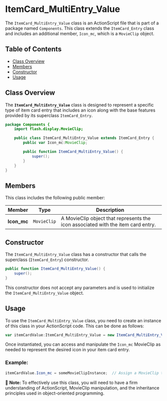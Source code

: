 # ItemCard_MultiEntry_Value
The `ItemCard_MultiEntry_Value` class is an ActionScript file that is part of a package named `Components`.
This class extends the `ItemCard_Entry` class and includes an additional member, `Icon_mc`, which is a `MovieClip` object.

## Table of Contents
- [Class Overview](#class-overview)
- [Members](#members)
- [Constructor](#constructor)
- [Usage](#usage)

## Class Overview
The **`ItemCard_MultiEntry_Value`** class is designed to represent a specific type of item card entry that includes an icon along with the base features provided by its superclass `ItemCard_Entry`.

```actionscript
package Components {
    import flash.display.MovieClip;

    public class ItemCard_MultiEntry_Value extends ItemCard_Entry {
        public var Icon_mc:MovieClip;

        public function ItemCard_MultiEntry_Value() {
            super();
        }
    }
}
```

## Members

This class includes the following public member:

| Member | Type | Description |
| --- | --- | --- |
| **Icon_mc** | `MovieClip` | A MovieClip object that represents the icon associated with the item card entry. |

## Constructor

The `ItemCard_MultiEntry_Value` class has a constructor that calls the superclass (`ItemCard_Entry`) constructor.

```actionscript
public function ItemCard_MultiEntry_Value() {
    super();
}
```

This constructor does not accept any parameters and is used to initialize the `ItemCard_MultiEntry_Value` object.

## Usage

To use the `ItemCard_MultiEntry_Value` class, you need to create an instance of this class in your ActionScript code. This can be done as follows:

```actionscript
var itemCardValue:ItemCard_MultiEntry_Value = new ItemCard_MultiEntry_Value();
```

Once instantiated, you can access and manipulate the `Icon_mc` MovieClip as needed to represent the desired icon in your item card entry.

### Example:
```actionscript
itemCardValue.Icon_mc = someMovieClipInstance;  // Assign a MovieClip to the Icon_mc property
```

📝 **Note:** To effectively use this class, you will need to have a firm understanding of ActionScript, MovieClip manipulation, and the inheritance principles used in object-oriented programming.
